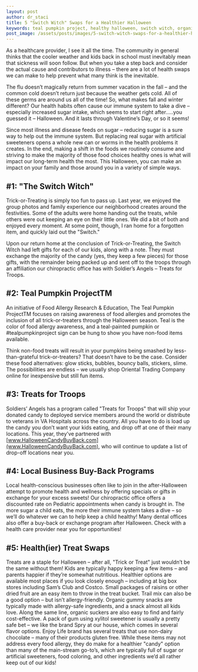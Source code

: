 ```yaml
---
layout: post
author: dr_staci
title: 5 "Switch Witch" Swaps for a Healthier Halloween
keywords: teal pumpkin project, healthy halloween, switch witch, organic
post_image: /assets/posts/images/5-switch-witch-swaps-for-a-healthier-halloween.jpg
---
```

As a healthcare provider, I see it all the time. The community in general thinks that the cooler weather and kids back in school must inevitably mean that sickness will soon follow. But when you take a step back and consider the actual cause and contributors to illness – there are a lot of health swaps we can make to help prevent what many think is the inevitable.

The flu doesn’t magically return from summer vacation in the fall – and the common cold doesn’t return just because the weather gets cold. All of these germs are around us all of the time! So, what makes fall and winter different? Our health habits often cause our immune system to take a dive – especially increased sugar intake, which seems to start right after…..you guessed it – Halloween. And it lasts through Valentine’s Day, or so it seems!

Since most illness and disease feeds on sugar – reducing sugar is a sure way to help out the immune system. But replacing real sugar with artificial sweeteners opens a whole new can or worms in the health problems it creates. In the end, making a shift in the foods we routinely consume and striving to make the majority of those food choices healthy ones is what will impact our long-term health the most. This Halloween, you can make an impact on your family and those around you in a variety of simple ways.

## #1: "The Switch Witch"
Trick-or-Treating is simply too fun to pass up. Last year, we enjoyed the group photos and family experience our neighborhood creates around the festivities. Some of the adults were home handing out the treats, while others were out keeping an eye on their little ones. We did a bit of both and enjoyed every moment. At some point, though, I ran home for a forgotten item, and quickly laid out the "Switch."

Upon our return home at the conclusion of Trick-or-Treating, the Switch Witch had left gifts for each of our kids, along with a note. They must exchange the majority of the candy (yes, they keep a few pieces) for those gifts, with the remainder being packed up and sent off to the troops through an affiliation our chiropractic office has with Soldier’s Angels – Treats for Troops.

## #2: Teal Pumpkin ProjectTM
An initiative of Food Allergy Research & Education, The Teal Pumpkin ProjectTM focuses on raising awareness of food allergies and promotes the inclusion of all trick-or-treaters through the Halloween season. Teal  is the color of food allergy awareness, and a teal-painted pumpkin or #tealpumpkinproject sign can be hung to show you have non-food items available.

Think non-food treats will result in your pumpkins being smashed by less-than-grateful trick-or-treaters? That doesn’t have to be the case. Consider these food alternatives: glow sticks, bubbles, bouncy balls, stickers, slime. The possibilities are endless – we usually shop Oriental Trading Company online for inexpensive but still fun items.

## #3: Treats for Troops
Soldiers’ Angels has a program called "Treats for Troops" that will ship your donated candy to deployed service members around the world or distribute to veterans in VA Hospitals across the country. All you have to do is load up the candy you don’t want your kids eating, and drop off at one of their many locations. This year, they’ve partnered with [www.HalloweenCandyBuyBack.com](www.HalloweenCandyBuyBack.com), who will continue to update a list of drop-off locations near you.

## #4: Local Business Buy-Back Programs
Local health-conscious businesses often like to join in the after-Halloween attempt to promote health and wellness by offering specials or gifts in exchange for your excess sweets! Our chiropractic office offers a discounted rate on Pediatric appointments when candy is brought in. The more sugar a child eats, the more their immune system takes a dive – so we’ll do whatever we can to help keep a child healthy! Many dental offices also offer a buy-back or exchange program after Halloween. Check with a health care provider near you for opportunities!

## #5: Health(ier) Treat Swaps
Treats are a staple for Halloween – after all, "Trick or Treat" just wouldn’t be the same without them! Kids are typically happy keeping a few items – and parents happier if they’re somewhat nutritious. Healthier options are available most places if you look closely enough – including at big box stores including Sam’s Club and Costco. Small packages of raisins or other dried fruit are an easy item to throw in the treat bucket. Trail mix can also be a good option – but isn’t allergy-friendly. Organic gummy snacks are typically made with allergy-safe ingredients, and a snack almost all kids love. Along the same line, organic suckers are also easy to find and fairly cost-effective. A pack of gum using xylitol sweetener is usually a pretty safe bet – we like the brand Spry at our house, which comes in several flavor options. Enjoy Life brand has several treats that use non-dairy chocolate – many of their products gluten free. While these items may not address every food allergy, they do make for a healthier "candy" option than many of the main-stream go-to’s, which are typically full of sugar or artificial sweeteners, food coloring, and other ingredients we’d all rather keep out of our kids!
